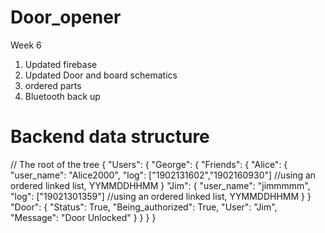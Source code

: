 # Door_opener

Week 6
1. Updated firebase
2. Updated Door and board schematics
3. ordered parts
4. Bluetooth back up

# Backend data structure
// The root of the tree
{
    "Users": {
        "George": {
            "Friends": {
                "Alice": {
                    "user_name": "Alice2000",
                    "log": ["1902131602","1902160930"] //using an ordered linked list, YYMMDDHHMM
                }
                "Jim": {
                "user_name": "jimmmmm",
                "log": ["19021301359"] //using an ordered linked list, YYMMDDHHMM
                }
            }
            "Door": {
                "Status": True,
                "Being_authorized": True,
                "User": "Jim",
                "Message": "Door Unlocked"
            }
        }
    }
}
